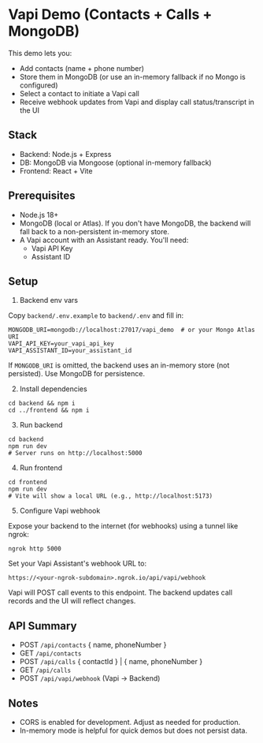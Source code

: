 # Vapi Demo (Contacts + Calls + MongoDB)

This demo lets you:
- Add contacts (name + phone number)
- Store them in MongoDB (or use an in-memory fallback if no Mongo is configured)
- Select a contact to initiate a Vapi call
- Receive webhook updates from Vapi and display call status/transcript in the UI

## Stack
- Backend: Node.js + Express
- DB: MongoDB via Mongoose (optional in-memory fallback)
- Frontend: React + Vite

## Prerequisites
- Node.js 18+
- MongoDB (local or Atlas). If you don't have MongoDB, the backend will fall back to a non-persistent in-memory store.
- A Vapi account with an Assistant ready. You'll need:
  - Vapi API Key
  - Assistant ID

## Setup

1) Backend env vars

Copy `backend/.env.example` to `backend/.env` and fill in:

```
MONGODB_URI=mongodb://localhost:27017/vapi_demo  # or your Mongo Atlas URI
VAPI_API_KEY=your_vapi_api_key
VAPI_ASSISTANT_ID=your_assistant_id
```

If `MONGODB_URI` is omitted, the backend uses an in-memory store (not persisted). Use MongoDB for persistence.

2) Install dependencies

```
cd backend && npm i
cd ../frontend && npm i
```

3) Run backend

```
cd backend
npm run dev
# Server runs on http://localhost:5000
```

4) Run frontend

```
cd frontend
npm run dev
# Vite will show a local URL (e.g., http://localhost:5173)
```

5) Configure Vapi webhook

Expose your backend to the internet (for webhooks) using a tunnel like ngrok:

```
ngrok http 5000
```

Set your Vapi Assistant's webhook URL to:

```
https://<your-ngrok-subdomain>.ngrok.io/api/vapi/webhook
```

Vapi will POST call events to this endpoint. The backend updates call records and the UI will reflect changes.

## API Summary

- POST `/api/contacts` { name, phoneNumber }
- GET `/api/contacts`
- POST `/api/calls` { contactId } | { name, phoneNumber }
- GET `/api/calls`
- POST `/api/vapi/webhook` (Vapi -> Backend)

## Notes
- CORS is enabled for development. Adjust as needed for production.
- In-memory mode is helpful for quick demos but does not persist data.